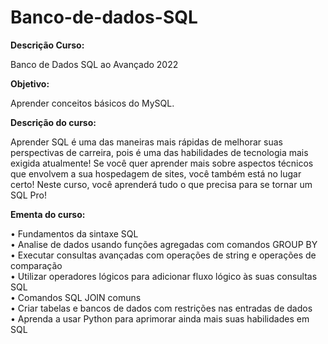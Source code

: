 # Banco-de-dados-SQL

**Descrição Curso:**

Banco de Dados SQL ao Avançado 2022

**Objetivo:**

Aprender conceitos básicos do MySQL.

**Descrição do curso:**

Aprender SQL é uma das maneiras mais rápidas de melhorar suas perspectivas de carreira, pois é uma das habilidades de tecnologia mais exigida atualmente!  Se você quer aprender mais sobre aspectos técnicos que envolvem a sua hospedagem de sites, você também está no lugar certo!  Neste curso, você aprenderá tudo o que precisa para se tornar um SQL Pro!

**Ementa do curso:**

• Fundamentos da sintaxe SQL  
• Analise de dados usando funções agregadas com comandos GROUP BY  
• Executar consultas avançadas com operações de string e operações de comparação  
• Utilizar operadores lógicos para adicionar fluxo lógico às suas consultas SQL  
• Comandos SQL JOIN comuns  
• Criar tabelas e bancos de dados com restrições nas entradas de dados  
• Aprenda a usar Python para aprimorar ainda mais suas habilidades em SQL
